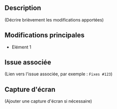 ## Description
(Décrire brièvement les modifications apportées)

## Modifications principales
- Elément 1

## Issue associée
(Lien vers l'issue associée, par exemple : `Fixes #123`)

## Capture d'écran
(Ajouter une capture d'écran si nécessaire)